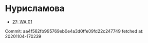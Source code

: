 # Нурисламова
- [27: WA 01](27.md)

Commit: aa4f562fb995769eb0e4a3d0ffe09fd22c247749
 fetched at: 20201104-170239
